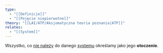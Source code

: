 ```yaml
---
type:
  - "[[Definicje]]"
  - "[[Pojęcie niepierwotne]]"
theory: "[[LAI/ATP/Aksjomatyczna teoria poznania|ATP]]"
relates:
  - "[[System]]"
---
```

Wszystko, co [nie należy](Brak%20przynależności.md) do danego [systemu](System.md) określamy jako jego **otoczenie**.